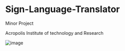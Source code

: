 # Sign-Language-Translator
Minor Project

Acropolis Institute of technology and Research

![image](https://user-images.githubusercontent.com/71098450/201107174-b153b585-9505-4912-b612-83d45a592a3c.png)
